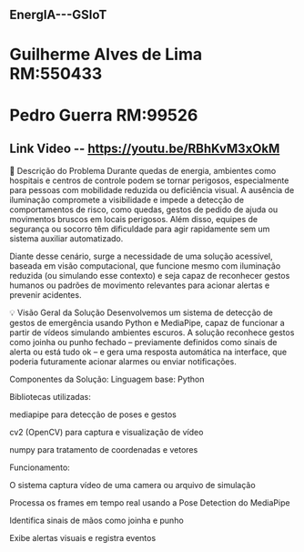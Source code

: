 ## EnergIA---GSIoT

# Guilherme Alves de Lima RM:550433
# Pedro Guerra RM:99526


## Link Video -- https://youtu.be/RBhKvM3xOkM


🧠 Descrição do Problema
Durante quedas de energia, ambientes como hospitais e centros de controle podem se tornar perigosos, especialmente para pessoas com mobilidade reduzida ou deficiência visual. A ausência de iluminação compromete a visibilidade e impede a detecção de comportamentos de risco, como quedas, gestos de pedido de ajuda ou movimentos bruscos em locais perigosos. Além disso, equipes de segurança ou socorro têm dificuldade para agir rapidamente sem um sistema auxiliar automatizado.

Diante desse cenário, surge a necessidade de uma solução acessível, baseada em visão computacional, que funcione mesmo com iluminação reduzida (ou simulando esse contexto) e seja capaz de reconhecer gestos humanos ou padrões de movimento relevantes para acionar alertas e prevenir acidentes.

💡 Visão Geral da Solução
Desenvolvemos um sistema de detecção de gestos de emergência usando Python e MediaPipe, capaz de funcionar a partir de vídeos simulando ambientes escuros. A solução reconhece gestos como joinha ou punho fechado – previamente definidos como sinais de alerta ou está tudo ok – e gera uma resposta automática na interface, que poderia futuramente acionar alarmes ou enviar notificações.

Componentes da Solução:
Linguagem base: Python

Bibliotecas utilizadas:

mediapipe para detecção de poses e gestos

cv2 (OpenCV) para captura e visualização de vídeo

numpy para tratamento de coordenadas e vetores

Funcionamento:

O sistema captura vídeo de uma camera ou arquivo de simulação

Processa os frames em tempo real usando a Pose Detection do MediaPipe

Identifica sinais de mãos como joinha e punho

Exibe alertas visuais e registra eventos

